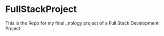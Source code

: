 # FullStackProject
This is the Repo for my final _nology project of a Full Stack Development Project
